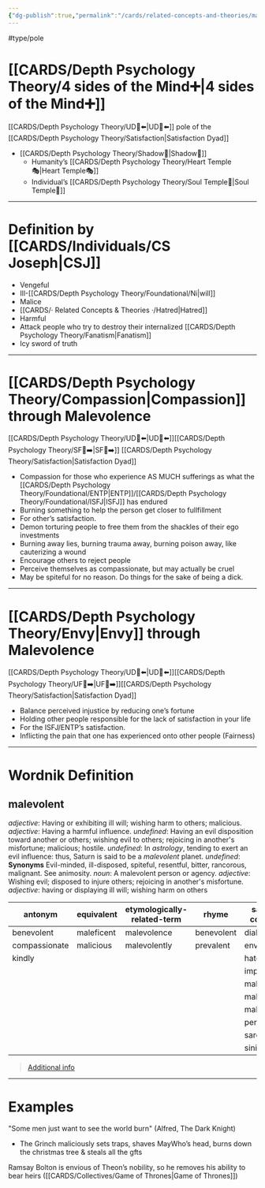 ```yaml
---
{"dg-publish":true,"permalink":"/cards/related-concepts-and-theories/malevolence/","created":"2023-05-02T13:57:00.969+02:00","updated":"2023-05-27T15:36:25.665+02:00"}
---
```


#type/pole 

# [[CARDS/Depth Psychology Theory/4 sides of the Mind➕\|4 sides of the Mind➕]] 
[[CARDS/Depth Psychology Theory/UD👤⬅️\|UD👤⬅️]] pole of the [[CARDS/Depth Psychology Theory/Satisfaction\|Satisfaction Dyad]] 
- [[CARDS/Depth Psychology Theory/Shadow👥\|Shadow👥]] 
	- Humanity’s [[CARDS/Depth Psychology Theory/Heart Temple🎭\|Heart Temple🎭]] 
	- Individual’s [[CARDS/Depth Psychology Theory/Soul Temple👤\|Soul Temple👤]] 
---
# Definition by [[CARDS/Individuals/CS Joseph\|CSJ]]  
- Vengeful 
- Ill-[[CARDS/Depth Psychology Theory/Foundational/Ni\|will]]
- Malice 
- [[CARDS/· Related Concepts & Theories ·/Hatred\|Hatred]] 
- Harmful 
- Attack people who try to destroy their internalized [[CARDS/Depth Psychology Theory/Fanatism\|Fanatism]] 
- Icy sword of truth 

---
# [[CARDS/Depth Psychology Theory/Compassion\|Compassion]] through Malevolence 
[[CARDS/Depth Psychology Theory/UD👤⬅️\|UD👤⬅️]][[CARDS/Depth Psychology Theory/SF🤸➡️\|SF🤸➡️]] [[CARDS/Depth Psychology Theory/Satisfaction\|Satisfaction Dyad]] 
- Compassion for those who experience AS MUCH sufferings as what the [[CARDS/Depth Psychology Theory/Foundational/ENTP\|ENTP]]/[[CARDS/Depth Psychology Theory/Foundational/ISFJ\|ISFJ]] has endured 
- Burning something to help the person get closer to fullfillment 
- For other’s satisfaction. 
- Demon torturing people to free them from the shackles of their ego investments
- Burning away lies, burning trauma away, burning poison away, like cauterizing a wound
- Encourage others to reject people 
- Perceive themselves as compassionate, but may actually be cruel 
- May be spiteful for no reason. Do things for the sake of being a dick.

---
# [[CARDS/Depth Psychology Theory/Envy\|Envy]] through Malevolence
[[CARDS/Depth Psychology Theory/UD👤⬅️\|UD👤⬅️]][[CARDS/Depth Psychology Theory/UF👤➡️\|UF👤➡️]][[CARDS/Depth Psychology Theory/Satisfaction\|Satisfaction Dyad]] 
- Balance perceived injustice by reducing one’s fortune 
- Holding other people responsible for the lack of satisfaction in your life 
- For the ISFJ/ENTP’s satisfaction. 
- Inflicting the pain that one has experienced onto other people (Fairness)
---
# Wordnik Definition 
## malevolent
*adjective*: Having or exhibiting ill will; wishing harm to others; malicious.
*adjective*: Having a harmful influence.
*undefined*: Having an evil disposition toward another or others; wishing evil to others; rejoicing in another's misfortune; malicious; hostile.
*undefined*: In <em>astrology</em>, tending to exert an evil influence: thus, Saturn is said to be a <em>malevolent</em> planet.
*undefined*: <strong>Synonyms</strong> Evil-minded, ill-disposed, spiteful, resentful, bitter, rancorous, malignant. See <internalXref urlencoded="animosity">animosity</internalXref>.
*noun*: A malevolent person or agency.
*adjective*: Wishing evil; disposed to injure others; rejoicing in another's misfortune.
*adjective*: <xref>having</xref> or <xref>displaying</xref> ill will; wishing harm on others

| antonym |equivalent |etymologically-related-term |rhyme |same-context |synonym |
| --- | --- | --- | --- | --- | --- |
| benevolent | maleficent | malevolence | benevolent | diabolical | acrid |
| compassionate | malicious | malevolently | prevalent | envious | antagonistic |
| kindly |  |  |  | hateful | antipathetic |
|  |  |  |  | implacable | bad |
|  |  |  |  | malicious | baleful |
|  |  |  |  | malign | baleful |
|  |  |  |  | malignant | baneful |
|  |  |  |  | perverse | belligerent |
|  |  |  |  | sarcastic | bitchy |
|  |  |  |  | sinister | bitter |

> [Additional info](https://www.wordnik.com/words/malevolent)
---

# Examples 


<div class="transclusion internal-embed is-loaded"><div class="markdown-embed">



"Some men just want to see the world burn" (Alfred, The Dark Knight) 

</div></div>


<div class="transclusion internal-embed is-loaded"><div class="markdown-embed">



- The Grinch maliciously sets traps, shaves MayWho’s head, burns down the christmas tree & steals all the gfts  

</div></div>


<div class="transclusion internal-embed is-loaded"><div class="markdown-embed">



Ramsay Bolton is envious of Theon’s nobility, so he removes his ability to bear heirs ([[CARDS/Collectives/Game of Thrones\|Game of Thrones]]) 

</div></div>

